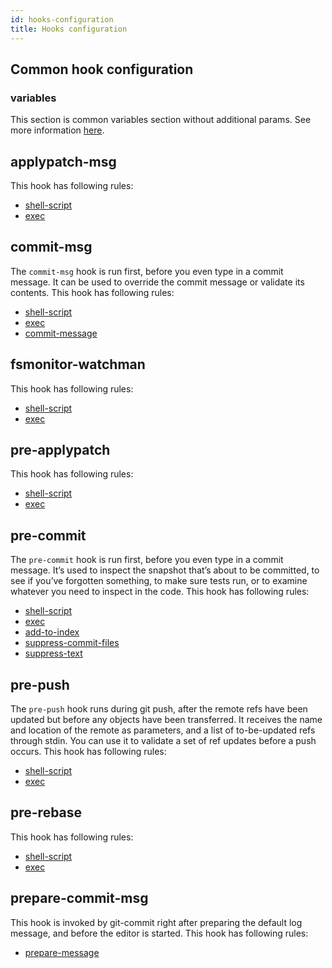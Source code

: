 ```yaml
---
id: hooks-configuration
title: Hooks configuration
---
```


## Common hook configuration

### variables

This section is common variables section without additional params. See more
information [here](./variables.md).

## applypatch-msg

This hook has following rules:

- [shell-script](./rules/shell-script)
- [exec](./rules/exec)

## commit-msg

The `commit-msg` hook is run first, before you even type in a commit message.
It can be used to override the commit message or validate its contents.
This hook has following rules:

- [shell-script](./rules/shell-script)
- [exec](./rules/exec)
- [commit-message](./rules/commit-message)

## fsmonitor-watchman

This hook has following rules:

- [shell-script](./rules/shell-script)
- [exec](./rules/exec)

## pre-applypatch

This hook has following rules:

- [shell-script](./rules/shell-script)
- [exec](./rules/exec)

## pre-commit

The `pre-commit` hook is run first, before you even type in a commit message.
It’s used to inspect the snapshot that’s about to be committed, to see if you’ve
forgotten something, to make sure tests run, or to examine whatever you need to
inspect in the code. This hook has following rules:

- [shell-script](./rules/shell-script)
- [exec](./rules/exec)
- [add-to-index](./rules/add-to-index)
- [suppress-commit-files](./rules/suppress-commit-files)
- [suppress-text](./rules/suppressed-text)

## pre-push

The `pre-push` hook runs during git push, after the remote refs have been updated
but before any objects have been transferred. It receives the name and location
of the remote as parameters, and a list of to-be-updated refs through stdin.
You can use it to validate a set of ref updates before a push occurs. This hook
has following rules:

- [shell-script](./rules/shell-script)
- [exec](./rules/exec)

## pre-rebase

This hook has following rules:

- [shell-script](./rules/shell-script)
- [exec](./rules/exec)

## prepare-commit-msg

This hook is invoked by git-commit right after preparing the default log message,
and before the editor is started. This hook has following rules:

- [prepare-message](./rules/prepare-message)
